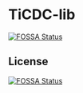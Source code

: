 # TiCDC-lib
[![FOSSA Status](https://app.fossa.com/api/projects/git%2Bgithub.com%2Fpingcap%2Fticdc-lib.svg?type=shield)](https://app.fossa.com/projects/git%2Bgithub.com%2Fpingcap%2Fticdc-lib?ref=badge_shield)



## License
[![FOSSA Status](https://app.fossa.com/api/projects/git%2Bgithub.com%2Fpingcap%2Fticdc-lib.svg?type=large)](https://app.fossa.com/projects/git%2Bgithub.com%2Fpingcap%2Fticdc-lib?ref=badge_large)